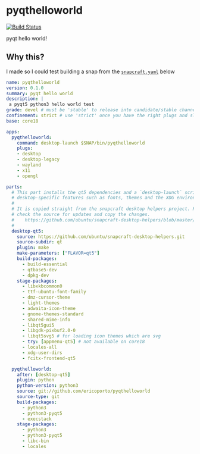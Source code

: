 # pyqthelloworld
[![Build Status](https://travis-ci.com/ericoporto/pyqthelloworld.svg?branch=master)](https://travis-ci.com/ericoporto/pyqthelloworld)

pyqt hello world!

## Why this?

I made so I could test building a snap from the [`snapcraft.yaml`](https://github.com/ericoporto/pyqthelloworld/blob/master/snap/snapcraft.yaml) below

```YAML
name: pyqthelloworld
version: 0.1.0
summary: pyqt hello world
description: |
 a pyqt5 python3 hello world test
grade: devel # must be 'stable' to release into candidate/stable channels
confinement: strict # use 'strict' once you have the right plugs and slots
base: core18

apps:
  pyqthelloworld:
    command: desktop-launch $SNAP/bin/pyqthelloworld
    plugs:
    - desktop
    - desktop-legacy
    - wayland
    - x11
    - opengl

parts:
  # This part installs the qt5 dependencies and a `desktop-launch` script to initialise
  # desktop-specific features such as fonts, themes and the XDG environment.
  # 
  # It is copied straight from the snapcraft desktop helpers project. Please periodically
  # check the source for updates and copy the changes.
  #    https://github.com/ubuntu/snapcraft-desktop-helpers/blob/master/snapcraft.yaml
  # 
  desktop-qt5:
    source: https://github.com/ubuntu/snapcraft-desktop-helpers.git
    source-subdir: qt
    plugin: make
    make-parameters: ["FLAVOR=qt5"]
    build-packages:
      - build-essential
      - qtbase5-dev
      - dpkg-dev
    stage-packages:
      - libxkbcommon0
      - ttf-ubuntu-font-family
      - dmz-cursor-theme
      - light-themes
      - adwaita-icon-theme
      - gnome-themes-standard
      - shared-mime-info
      - libqt5gui5
      - libgdk-pixbuf2.0-0
      - libqt5svg5 # for loading icon themes which are svg
      - try: [appmenu-qt5] # not available on core18
      - locales-all
      - xdg-user-dirs
      - fcitx-frontend-qt5

  pyqthelloworld:
    after: [desktop-qt5]
    plugin: python
    python-version: python3
    source: git://github.com/ericoporto/pyqthelloworld
    source-type: git
    build-packages:
      - python3
      - python3-pyqt5
      - execstack
    stage-packages:
      - python3
      - python3-pyqt5
      - libc-bin
      - locales
```
